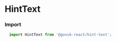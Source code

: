 HintText
========

### Import
```js
  import HintText from '@govuk-react/hint-text';
```
<!-- STORY -->




